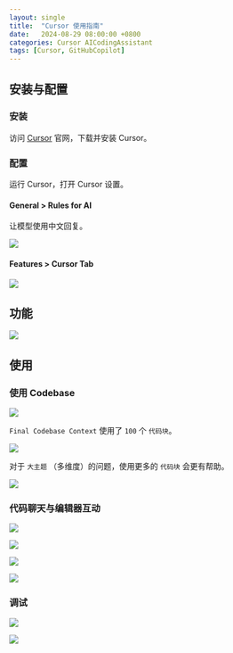 ```yaml
---
layout: single
title:  "Cursor 使用指南"
date:   2024-08-29 08:00:00 +0800
categories: Cursor AICodingAssistant
tags: [Cursor, GitHubCopilot]
---
```


## 安装与配置

### 安装
访问 [Cursor](https://www.cursor.com/) 官网，下载并安装 Cursor。

### 配置
运行 Cursor，打开 Cursor 设置。

#### General > Rules for AI
让模型使用中文回复。

![](/images/2024/Cursor/cursor-settings-rules.png)

#### Features > Cursor Tab

![](/images/2024/Cursor/cursor-settings-tab.png)

## 功能
![](/images/2024/Cursor/Features-Cursor-The-AI-first-Code-Editor.png)


## 使用

### 使用 Codebase
![](/images/2024/Cursor/using-codebase.png)

`Final Codebase Context` 使用了 `100` 个 `代码块`。

![](/images/2024/Cursor/using-codebase-context-files.png)

对于 `大主题` （多维度）的问题，使用更多的 `代码块` 会更有帮助。

![](/images/2024/Cursor/multi-dimensional.png)

### 代码聊天与编辑器互动
![](/images/2024/Cursor/chat-fuse-code1.png)

![](/images/2024/Cursor/chat-fuse-code2.png)

![](/images/2024/Cursor/chat-fuse-code3.png)

![](/images/2024/Cursor/chat-fuse-code4.png)

### 调试

![](/images/2024/Cursor/debug-with-ai.png)

![](/images/2024/Cursor/debug-with-ai-chat.png)

